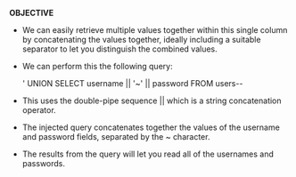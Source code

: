 **OBJECTIVE**
- We can easily retrieve multiple values together within this single column by concatenating the values together, ideally including a suitable separator to let you distinguish the combined values. 
- We can perform this the following query:

    ' UNION SELECT username || '~' || password FROM users--
- This uses the double-pipe sequence || which is a string concatenation operator.
- The injected query concatenates together the values of the username and password fields, separated by the ~ character. 
- The results from the query will let you read all of the usernames and passwords.

